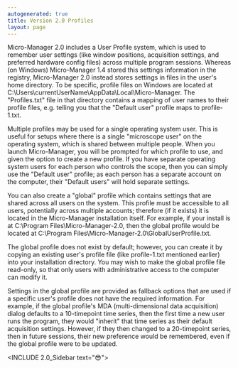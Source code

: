 ```yaml
---
autogenerated: true
title: Version 2.0 Profiles
layout: page
---
```


Micro-Manager 2.0 includes a User Profile system, which is used to
remember user settings (like window positions, acquisition settings, and
preferred hardware config files) across multiple program sessions.
Whereas (on Windows) Micro-Manager 1.4 stored this settings information
in the registry, Micro-Manager 2.0 instead stores settings in files in
the user's home directory. To be specific, profile files on Windows are
located at C:\\Users\\currentUserName\\AppData\\Local\\Micro-Manager.
The "Profiles.txt" file in that directory contains a mapping of user
names to their profile files, e.g. telling you that the "Default user"
profile maps to profile-1.txt.

Multiple profiles may be used for a single operating system user. This
is useful for setups where there is a single "microscope user" on the
operating system, which is shared between multiple people. When you
launch Micro-Manager, you will be prompted for which profile to use, and
given the option to create a new profile. If you have separate operating
system users for each person who controls the scope, then you can simply
use the "Default user" profile; as each person has a separate account on
the computer, their "Default users" will hold separate settings.

You can also create a "global" profile which contains settings that are
shared across all users on the system. This profile must be accessible
to all users, potentially across multiple accounts; therefore (if it
exists) it is located in the Micro-Manager installation itself. For
example, if your install is at C:\\Program Files\\Micro-Manager-2.0,
then the global profile would be located at C:\\Program
Files\\Micro-Manager-2.0\\GlobalUserProfile.txt.

The global profile does not exist by default; however, you can create it
by copying an existing user's profile file (like profile-1.txt mentioned
earlier) into your installation directory. You may wish to make the
global profile file read-only, so that only users with administrative
access to the computer can modify it.

Settings in the global profile are provided as fallback options that are
used if a specific user's profile does not have the required
information. For example, if the global profile's MDA (multi-dimensional
data acquisition) dialog defaults to a 10-timepoint time series, then
the first time a new user runs the program, they would "inherit" that
time series as their default acquisition settings. However, if they then
changed to a 20-timepoint series, then in future sessions, their new
preference would be remembered, even if the global profile were to be
updated.

\<INCLUDE 2.0\_Sidebar text="😎"\>

